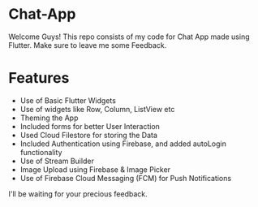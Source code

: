 # Chat-App
Welcome Guys! This repo consists of my code for Chat App made using Flutter. Make sure to leave me some Feedback.  

# Features
- Use of Basic Flutter Widgets  
- Use of widgets like Row, Column, ListView etc  
- Theming the App  
- Included forms for better User Interaction  
- Used Cloud Filestore for storing the Data  
- Included Authentication using Firebase, and added autoLogin functionality  
- Use of Stream Builder  
- Image Upload using Firebase & Image Picker  
- Use of Firebase Cloud Messaging (FCM) for Push Notifications  

I'll be waiting for your precious feedback.  
